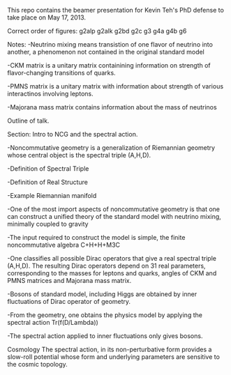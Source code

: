 This repo contains the beamer presentation for Kevin Teh's PhD defense to take
place on May 17, 2013.

Correct order of figures:
g2alp
g2alk
g2bd
g2c
g3
g4a
g4b
g6

Notes:
  -Neutrino mixing means transistion of one flavor of neutrino into another,
  a phenomenon not contained in the original standard model

  -CKM matrix is a unitary matrix containining information on strength of
  flavor-changing transitions of quarks.

  -PMNS matrix is a unitary matrix with information about strength of various
  interactinos involving leptons.

  -Majorana mass matrix contains information about the mass of neutrinos

Outline of talk.

Section: Intro to NCG and the spectral action.

-Noncommutative geometry is a generalization of Riemannian geometry whose
central object is the spectral triple (A,H,D).

-Definition of Spectral Triple

-Definition of Real Structure

-Example Riemannian manifold

-One of the most import aspects of noncommutative geometry is that one can
construct a unified theory of the standard model with neutrino mixing, minimally
coupled to gravity

-The input required to construct the model is simple, the finite noncommutative
algebra C+H+H+M3C

-One classifies all possible Dirac operators that give a real spectral triple
(A,H,D). The resulting Dirac operators depend on 31 real parameters,
corresponding to the masses for leptons and quarks, angles of CKM and PMNS
matrices and Majorana mass matrix.

-Bosons of standard model, including Higgs are obtained by inner fluctuations of
Dirac operator of geometry.

-From the geometry, one obtains the physics model by applying the spectral
action Tr(f(D/Lambda))

-The spectral action applied to inner fluctuations only gives bosons.

Cosmology
The spectral action, in its non-perturbative form provides a slow-roll potential
whose form and underlying parameters are sensitive to the cosmic topology.
